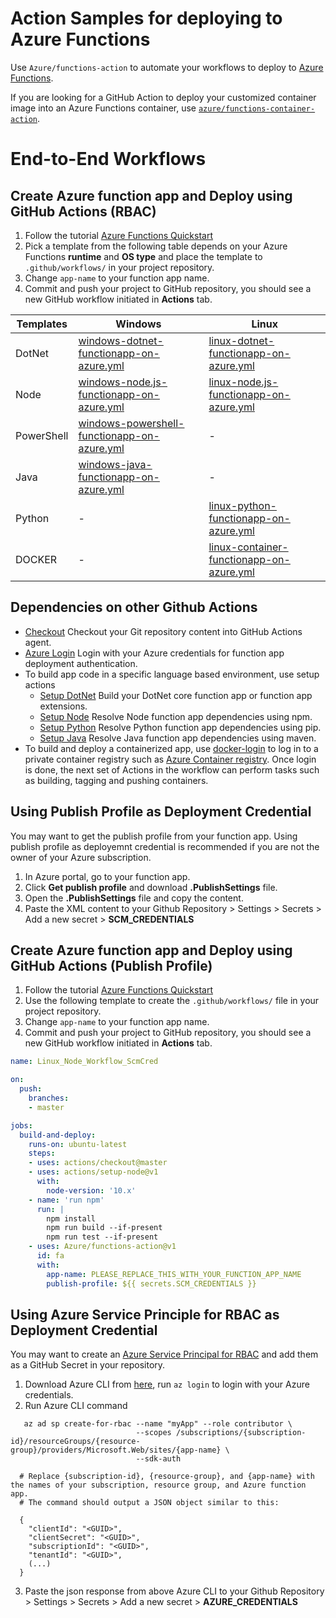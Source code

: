 # Action Samples for deploying to Azure Functions

Use `Azure/functions-action` to automate your workflows to deploy to [Azure Functions](https://azure.microsoft.com/en-us/services/functions/).

If you are looking for a GitHub Action to deploy your customized container image into an Azure Functions container, use [`azure/functions-container-action`](https://github.com/Azure/functions-container-action).

# End-to-End Workflows

## Create Azure function app and Deploy using GitHub Actions (RBAC)
1. Follow the tutorial [Azure Functions Quickstart](https://docs.microsoft.com/en-us/azure/azure-functions/functions-create-first-function-vs-code)
2. Pick a template from the following table depends on your Azure Functions **runtime** and **OS type** and place the template to `.github/workflows/` in your project repository.
3. Change `app-name` to your function app name.
4. Commit and push your project to GitHub repository, you should see a new GitHub workflow initiated in **Actions** tab.

| Templates  | Windows |  Linux |
|------------|---------|--------|
| DotNet     | [windows-dotnet-functionapp-on-azure.yml](https://github.com/Azure/actions-workflow-samples/blob/master/FunctionApp/windows-dotnet-functionapp-on-azure.yml) | [linux-dotnet-functionapp-on-azure.yml](https://github.com/Azure/actions-workflow-samples/blob/master/FunctionApp/linux-dotnet-functionapp-on-azure.yml) |
| Node       | [windows-node.js-functionapp-on-azure.yml](https://github.com/Azure/actions-workflow-samples/blob/master/FunctionApp/windows-node.js-functionapp-on-azure.yml) | [linux-node.js-functionapp-on-azure.yml](https://github.com/Azure/actions-workflow-samples/blob/master/FunctionApp/linux-node.js-functionapp-on-azure.yml) |
| PowerShell | [windows-powershell-functionapp-on-azure.yml](https://github.com/Azure/actions-workflow-samples/blob/master/FunctionApp/windows-powershell-functionapp-on-azure.yml) | - |
| Java       | [windows-java-functionapp-on-azure.yml](https://github.com/Azure/actions-workflow-samples/blob/master/FunctionApp/windows-java-functionapp-on-azure.yml) | - |
| Python     | - | [linux-python-functionapp-on-azure.yml](https://github.com/Azure/actions-workflow-samples/blob/master/FunctionApp/linux-python-functionapp-on-azure.yml) |
| DOCKER     | - | [linux-container-functionapp-on-azure.yml ](https://github.com/Azure/actions-workflow-samples/blob/master/FunctionApp/linux-container-functionapp-on-azure.yml) |


## Dependencies on other Github Actions
* [Checkout](https://github.com/actions/checkout) Checkout your Git repository content into GitHub Actions agent.
* [Azure Login](https://github.com/Azure/actions) Login with your Azure credentials for function app deployment authentication.
* To build app code in a specific language based environment, use setup actions 
  * [Setup DotNet](https://github.com/actions/setup-dotnet) Build your DotNet core function app or function app extensions.
  * [Setup Node](https://github.com/actions/setup-node) Resolve Node function app dependencies using npm.
  * [Setup Python](https://github.com/actions/setup-python) Resolve Python function app dependencies using pip.
  * [Setup Java](https://github.com/actions/setup-java) Resolve Java function app dependencies using maven.
* To build and deploy a containerized app, use [docker-login](https://github.com/Azure/docker-login) to log in to a private container registry such as [Azure Container registry](https://azure.microsoft.com/en-us/services/container-registry/). 
Once login is done, the next set of Actions in the workflow can perform tasks such as building, tagging and pushing containers. 

## Using Publish Profile as Deployment Credential
You may want to get the publish profile from your function app. Using publish profile as deployemnt credential is recommended
if you are not the owner of your Azure subscription.
1. In Azure portal, go to your function app.
2. Click **Get publish profile** and download **.PublishSettings** file.
3. Open the **.PublishSettings** file and copy the content.
4. Paste the XML content to your Github Repository > Settings > Secrets > Add a new secret > **SCM_CREDENTIALS**

## Create Azure function app and Deploy using GitHub Actions (Publish Profile)
1. Follow the tutorial [Azure Functions Quickstart](https://docs.microsoft.com/en-us/azure/azure-functions/functions-create-first-function-vs-code)
2. Use the following template to create the `.github/workflows/` file in your project repository.
3. Change `app-name` to your function app name.
4. Commit and push your project to GitHub repository, you should see a new GitHub workflow initiated in **Actions** tab.
```yaml
name: Linux_Node_Workflow_ScmCred

on:
  push:
    branches:
    - master

jobs:
  build-and-deploy:
    runs-on: ubuntu-latest
    steps:
    - uses: actions/checkout@master
    - uses: actions/setup-node@v1
      with:
        node-version: '10.x'
    - name: 'run npm'
      run: |
        npm install
        npm run build --if-present
        npm run test --if-present
    - uses: Azure/functions-action@v1
      id: fa
      with:
        app-name: PLEASE_REPLACE_THIS_WITH_YOUR_FUNCTION_APP_NAME
        publish-profile: ${{ secrets.SCM_CREDENTIALS }}

```

## Using Azure Service Principle for RBAC as Deployment Credential
You may want to create an [Azure Service Principal for RBAC](https://docs.microsoft.com/en-us/azure/role-based-access-control/overview) and add them as a GitHub Secret in your repository.
1. Download Azure CLI from [here](https://docs.microsoft.com/en-us/cli/azure/install-azure-cli?view=azure-cli-latest), run `az login` to login with your Azure credentials.
2. Run Azure CLI command
```
   az ad sp create-for-rbac --name "myApp" --role contributor \
                            --scopes /subscriptions/{subscription-id}/resourceGroups/{resource-group}/providers/Microsoft.Web/sites/{app-name} \
                            --sdk-auth

  # Replace {subscription-id}, {resource-group}, and {app-name} with the names of your subscription, resource group, and Azure function app.
  # The command should output a JSON object similar to this:

  {
    "clientId": "<GUID>",
    "clientSecret": "<GUID>",
    "subscriptionId": "<GUID>",
    "tenantId": "<GUID>",
    (...)
  }
```
3. Paste the json response from above Azure CLI to your Github Repository > Settings > Secrets > Add a new secret > **AZURE_CREDENTIALS**
